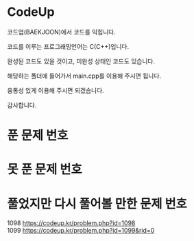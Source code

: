 # CodeUp

코드업(BAEKJOON)에서 코드를 익힙니다.

코드를 이루는 프로그래밍언어는 C(C++)입니다.

완성된 코드도 있을 것이고, 미완성 상태인 코드도 있습니다.

해당하는 폴더에 들어가서 main.cpp를 이용해 주시면 됩니다.

융통성 있게 이용해 주시면 되겠습니다.

감사합니다. 
# 푼 문제 번호


# 못 푼 문제 번호


# 풀었지만 다시 풀어볼 만한 문제 번호
1098 https://codeup.kr/problem.php?id=1098<br>
1099 https://codeup.kr/problem.php?id=1099&rid=0<br>

